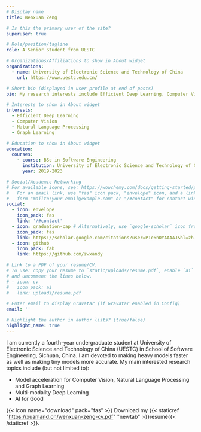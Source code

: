 ```yaml
---
# Display name
title: Wenxuan Zeng

# Is this the primary user of the site?
superuser: true

# Role/position/tagline
role: A Senior Student from UESTC

# Organizations/Affiliations to show in About widget
organizations:
  - name: University of Electronic Science and Technology of China
    url: https://www.uestc.edu.cn/

# Short bio (displayed in user profile at end of posts)
bio: My research interests include Efficient Deep Learning, Computer Vision, Natural Language Processing and Graph Learning.

# Interests to show in About widget
interests:
  - Efficient Deep Learning
  - Computer Vision
  - Natural Language Processing
  - Graph Learning

# Education to show in About widget
education:
  courses:
    - course: BSc in Software Engineering
      institution: University of Electronic Science and Technology of China
      year: 2019-2023

# Social/Academic Networking
# For available icons, see: https://wowchemy.com/docs/getting-started/page-builder/#icons
#   For an email link, use "fas" icon pack, "envelope" icon, and a link in the
#   form "mailto:your-email@example.com" or "/#contact" for contact widget.
social:
  - icon: envelope
    icon_pack: fas
    link: '/#contact'
  - icon: graduation-cap # Alternatively, use `google-scholar` icon from `ai` icon pack
    icon_pack: fas
    link: https://scholar.google.com/citations?user=P1c6nDYAAAAJ&hl=zh-CN
  - icon: github
    icon_pack: fab
    link: https://github.com/zwxandy

# Link to a PDF of your resume/CV.
# To use: copy your resume to `static/uploads/resume.pdf`, enable `ai` icons in `params.toml`,
# and uncomment the lines below.
# - icon: cv
#   icon_pack: ai
#   link: uploads/resume.pdf

# Enter email to display Gravatar (if Gravatar enabled in Config)
email: ''

# Highlight the author in author lists? (true/false)
highlight_name: true
---
```


I am currently a fourth-year undergraduate student at University of Electronic Science and Technology of China (UESTC) in School of Software Engineering, Sichuan, China.
I am devoted to making heavy models faster as well as making tiny models more accurate. My main interested research topics include (but not limited to):
  - Model acceleration for Computer Vision, Natural Language Processing and Graph Learning
  - Multi-modality Deep Learning
  - AI for Good

{{< icon name="download" pack="fas" >}} Download my {{< staticref "https://xuanland.cn/wenxuan-zeng-cv.pdf" "newtab" >}}resumé{{< /staticref >}}.
